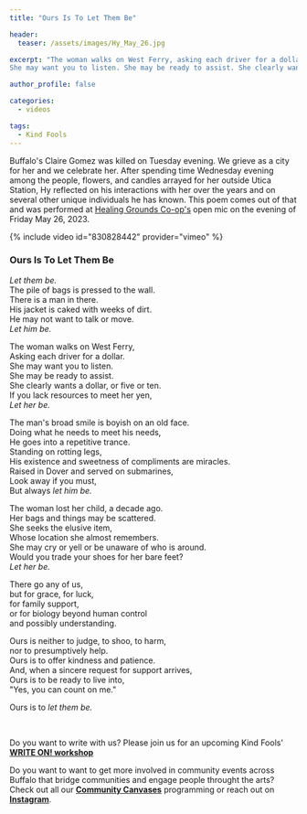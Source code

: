 ```yaml
---
title: "Ours Is To Let Them Be"

header:
  teaser: /assets/images/Hy_May_26.jpg

excerpt: "The woman walks on West Ferry, asking each driver for a dollar.
She may want you to listen. She may be ready to assist. She clearly wants a dollar, or five or ten. If you lack resources to meet her yen, let her be."

author_profile: false

categories:
  - videos

tags:
  - Kind Fools
---
```


Buffalo's Claire Gomez was killed on Tuesday evening.
We grieve as a city for her and we celebrate her.
After spending time Wednesday evening among the people,
flowers, and candles arrayed for her outside Utica Station,
Hy reflected on his interactions with her over the years
and on several other unique individuals he has known.
This poem comes out of that and was performed at
[Healing Grounds Co-op's](https://www.instagram.com/thehealinggroundscoop/)
open mic on the evening of Friday May 26, 2023.

{% include video id="830828442" provider="vimeo" %}

### Ours Is To Let Them Be

*Let them be.*<br>
The pile of bags is pressed to the wall.<br>
There is a man in there.<br>
His jacket is caked with weeks of dirt.<br>
He may not want to talk or move.<br>
*Let him be.*

The woman walks on West Ferry,<br>
Asking each driver for a dollar.<br>
She may want you to listen.<br>
She may be ready to assist.<br>
She clearly wants a dollar, or five or ten.<br>
If you lack resources to meet her yen,<br>
*Let her be.*

The man's broad smile is boyish on an old face.<br>
Doing what he needs to meet his needs,<br>
He goes into a repetitive trance.<br>
Standing on rotting legs,<br>
His existence and sweetness of compliments are miracles.<br>
Raised in Dover and served on submarines,<br>
Look away if you must,<br>
But always *let him be.*

The woman lost her child, a decade ago.<br>
Her bags and things may be scattered.<br>
She seeks the elusive item,<br>
Whose location she almost remembers.<br>
She may cry or yell or be unaware of who is around.<br>
Would you trade your shoes for her bare feet?<br>
*Let her be.*

There go any of us,<br>
but for grace, for luck,<br>
for family support,<br>
or for biology beyond human control<br>
and possibly understanding.

Ours is neither to judge, to shoo, to harm,<br>
nor to presumptively help.<br>
Ours is to offer kindness and patience.<br>
And, when a sincere request for support arrives,<br>
Ours is to be ready to live into,<br>
"Yes, you can count on me."

Ours is to *let them be.*


<br>

Do you want to write with us? Please join us for an upcoming Kind Fools'
**[WRITE ON! workshop](/writeon/)**<br>

Do you want to want to get more involved in community events across Buffalo that bridge communities and engage people throught the arts? Check out all our **[Community Canvases](https://communitycanvases.org)** programming or reach out on **[Instagram](https://www.instagram.com/wnytrashmob/)**.


